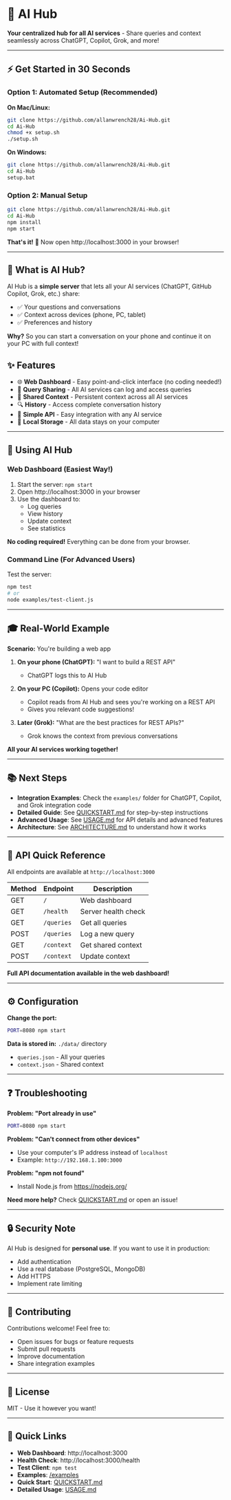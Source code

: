 # 🤖 AI Hub

**Your centralized hub for all AI services** - Share queries and context seamlessly across ChatGPT, Copilot, Grok, and more!

---

## ⚡ Get Started in 30 Seconds

### Option 1: Automated Setup (Recommended)

**On Mac/Linux:**
```bash
git clone https://github.com/allanwrench28/Ai-Hub.git
cd Ai-Hub
chmod +x setup.sh
./setup.sh
```

**On Windows:**
```bash
git clone https://github.com/allanwrench28/Ai-Hub.git
cd Ai-Hub
setup.bat
```

### Option 2: Manual Setup

```bash
git clone https://github.com/allanwrench28/Ai-Hub.git
cd Ai-Hub
npm install
npm start
```

**That's it!** 🎉 Now open http://localhost:3000 in your browser!

---

## 🎯 What is AI Hub?

AI Hub is a **simple server** that lets all your AI services (ChatGPT, GitHub Copilot, Grok, etc.) share:
- ✅ Your questions and conversations
- ✅ Context across devices (phone, PC, tablet)
- ✅ Preferences and history

**Why?** So you can start a conversation on your phone and continue it on your PC with full context!

## ✨ Features

- 🌐 **Web Dashboard** - Easy point-and-click interface (no coding needed!)
- 🔄 **Query Sharing** - All AI services can log and access queries
- 📝 **Shared Context** - Persistent context across all AI services
- 🔍 **History** - Access complete conversation history
- 🚀 **Simple API** - Easy integration with any AI service
- 💾 **Local Storage** - All data stays on your computer

---

## 🚀 Using AI Hub

### Web Dashboard (Easiest Way!)

1. Start the server: `npm start`
2. Open http://localhost:3000 in your browser
3. Use the dashboard to:
   - Log queries
   - View history
   - Update context
   - See statistics

**No coding required!** Everything can be done from your browser.

### Command Line (For Advanced Users)

Test the server:
```bash
npm test
# or
node examples/test-client.js
```

---

## 🎓 Real-World Example

**Scenario:** You're building a web app

1. **On your phone (ChatGPT):** "I want to build a REST API"
   - ChatGPT logs this to AI Hub
   
2. **On your PC (Copilot):** Opens your code editor
   - Copilot reads from AI Hub and sees you're working on a REST API
   - Gives you relevant code suggestions!

3. **Later (Grok):** "What are the best practices for REST APIs?"
   - Grok knows the context from previous conversations

**All your AI services working together!**

---

## 📚 Next Steps

- **Integration Examples**: Check the `examples/` folder for ChatGPT, Copilot, and Grok integration code
- **Detailed Guide**: See [QUICKSTART.md](QUICKSTART.md) for step-by-step instructions
- **Advanced Usage**: See [USAGE.md](USAGE.md) for API details and advanced features
- **Architecture**: See [ARCHITECTURE.md](ARCHITECTURE.md) to understand how it works

---

## 🔌 API Quick Reference

All endpoints are available at `http://localhost:3000`

| Method | Endpoint | Description |
|--------|----------|-------------|
| GET | `/` | Web dashboard |
| GET | `/health` | Server health check |
| GET | `/queries` | Get all queries |
| POST | `/queries` | Log a new query |
| GET | `/context` | Get shared context |
| POST | `/context` | Update context |

**Full API documentation available in the web dashboard!**

---

## ⚙️ Configuration

**Change the port:**
```bash
PORT=8080 npm start
```

**Data is stored in:** `./data/` directory
- `queries.json` - All your queries
- `context.json` - Shared context

---

## ❓ Troubleshooting

**Problem: "Port already in use"**
```bash
PORT=8080 npm start
```

**Problem: "Can't connect from other devices"**
- Use your computer's IP address instead of `localhost`
- Example: `http://192.168.1.100:3000`

**Problem: "npm not found"**
- Install Node.js from https://nodejs.org/

**Need more help?** Check [QUICKSTART.md](QUICKSTART.md) or open an issue!

---

## 🔒 Security Note

AI Hub is designed for **personal use**. If you want to use it in production:
- Add authentication
- Use a real database (PostgreSQL, MongoDB)
- Add HTTPS
- Implement rate limiting

---

## 🤝 Contributing

Contributions welcome! Feel free to:
- Open issues for bugs or feature requests
- Submit pull requests
- Improve documentation
- Share integration examples

---

## 📄 License

MIT - Use it however you want!

---

## 🌟 Quick Links

- **Web Dashboard**: http://localhost:3000
- **Health Check**: http://localhost:3000/health
- **Test Client**: `npm test`
- **Examples**: [/examples](./examples)
- **Quick Start**: [QUICKSTART.md](QUICKSTART.md)
- **Detailed Usage**: [USAGE.md](USAGE.md)
